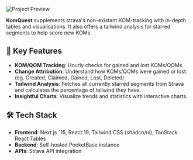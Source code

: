 ![Project Preview](https://imgur.com/a/Gw9PibH)

**KomQuest** supplements strava's non-existant KOM-tracking with in-depth tables and visualisations. It also offers a tailwind analysis for starred segments to help score new KOMs.


## 🚀 Key Features

- **KOM/QOM Tracking**: Hourly checks for gained and lost KOMs/QOMs.
- **Change Attribution**: Understand how KOMs/QOMs were gained or lost. (eg. Created, Claimed, Gained, Lost, Deleted)
- **Tailwind Analysis**: Fetches all currently starred segments from Strava and calculates the percentage of tailwind they have.
- **Insightful Charts**: Visualize trends and statistics with interactive charts.


## 🛠️ Tech Stack

- **Frontend**: Next.js ˆ15, React 19, Tailwind CSS (shadcn/ui), TanStack React Tables
- **Backend**: Self-hosted PocketBase instance
- **APIs**: Strava API integration


